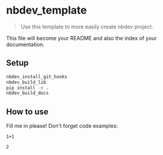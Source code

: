 # nbdev_template
> Use this template to more easily create nbdev project.


This file will become your README and also the index of your documentation.

## Setup

```bash
nbdev_install_git_hooks
nbdev_build_lib
pip install -e .
nbdev_build_docs
```

## How to use

Fill me in please! Don't forget code examples:

```
1+1
```




    2


